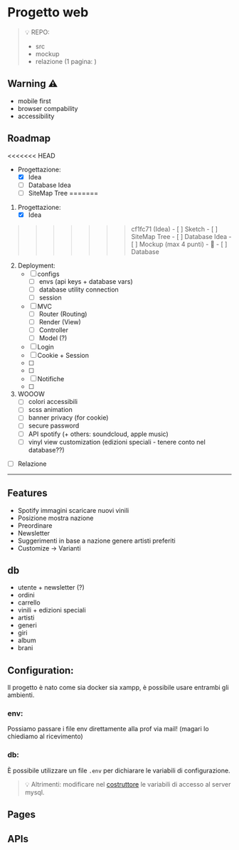 # Progetto web
> 💡 REPO:
> - src
> - mockup
> - relazione (1 pagina: )

## Warning ⚠️
- mobile first
- browser compability
- accessibility

## Roadmap
<<<<<<< HEAD
- Progettazione: 
    - [x] Idea
    - [ ] Database Idea
    - [ ] SiteMap Tree
=======
1. Progettazione: 
    - [x] Idea
>>>>>>> cf1fc71 (Idea)
    - [ ] Sketch
    - [ ] SiteMap Tree
    - [ ] Database Idea
    - [ ] Mockup (max 4 punti) - 📝
    - [ ] Database
2. Deployment:
    - [ ] configs
        - [ ] envs (api keys + database vars)
        - [ ] database utility connection
        - [ ] session
    - [ ] MVC
        - [ ] Router (Routing)
        - [ ] Render (View)
        - [ ] Controller
        - [ ] Model (?)
    - [ ] Login
    - [ ] Cookie + Session
    - [ ] 
    - [ ] 
    - [ ] Notifiche
    - [ ]
3. WOOOW 
    - [ ] colori accessibili
    - [ ] scss animation
    - [ ] banner privacy (for cookie)
    - [ ] secure password
    - [ ] API spotify (+ others: soundcloud, apple music)
    - [ ] vinyl view customization (edizioni speciali - tenere conto nel database??)

- [ ] Relazione
---
## Features
- Spotify immagini scaricare nuovi vinili
- Posizione mostra nazione
- Preordinare
- Newsletter 
- Suggerimenti in base a nazione genere artisti preferiti
- Customize -> Varianti

## db
- utente + newsletter (?)
- ordini
- carrello
- vinili + edizioni speciali
- artisti
- generi
- giri
- album
- brani

## Configuration:
Il progetto è nato come sia docker sia xampp, è possibile usare entrambi gli ambienti.

### env:
Possiamo passare i file env direttamente alla prof via mail! (magari lo chiediamo al ricevimento)

### db:
È possibile utilizzare un file `.env` per dichiarare le variabili di configurazione. 
> 💡 Altrimenti: modificare nel [costruttore](./src/DatabaseUtility.php) le variabili di accesso al server mysql.

## Pages

## APIs
